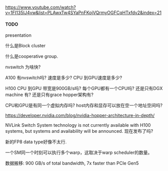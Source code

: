 https://www.youtube.com/watch?v=1FI135IJ4vw&list=PLAwxTw4SYaPnFKojVQrmyOGFCqHTxfdv2&index=21

#### TODO

presentation 

什么是Block cluster  

什么是cooperative group. 

 nvswitch 为啥快? 

A100 有nvswitch吗?  速度是多少?  CPU 到GPU速度是多少? 

H100 CPU 到GPU 带宽是900GB/s吗? 每个GPU都有一个CPU吗? 还是只有DGX machine 有? 还是只有grace hopper架构有?

CPU和GPU是有同一个虚拟内存吗?   host内存和显存可以放在空一个地址空间吗? 

https://developer.nvidia.com/blog/nvidia-hopper-architecture-in-depth/

NVLink Switch System technology is not currently available with H100 systems, but systems and availability will be announced. 现在发布了吗? 



新的FP8 data type好像不太行. 

一个SM同一个时刻可以执行多个warp，这取决于warp scheduler的数量。





数据搬移: 900 GB/s of total bandwidth, 7x faster than PCIe Gen5
